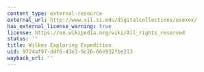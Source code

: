 ```yaml
---
content_type: external-resource
external_url: http://www.sil.si.edu/digitalcollections/usexex/
has_external_license_warning: true
license: https://en.wikipedia.org/wiki/All_rights_reserved
status: ''
title: Wilkes Exploring Expedition
uid: 9724af97-d4f6-43e3-9c26-66e932fbe213
wayback_url: ''
---
```

